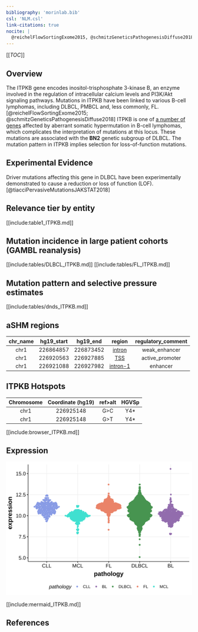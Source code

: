 ```yaml
---
bibliography: 'morinlab.bib'
csl: 'NLM.csl'
link-citations: true
nocite: |
  @reichelFlowSortingExome2015, @schmitzGeneticsPathogenesisDiffuse2018, 
---
```

[[_TOC_]]

## Overview
The ITPKB gene encodes inositol-trisphosphate 3-kinase B, an enzyme involved in the regulation of intracellular calcium levels and PI3K/Akt signaling pathways. Mutations in ITPKB have been linked to various B-cell lymphomas, including DLBCL, PMBCL and, less commonly, FL.[@reichelFlowSortingExome2015;  @schmitzGeneticsPathogenesisDiffuse2018] ITPKB is one of [a number of genes](https://github.com/morinlab/LLMPP/wiki/ashm) affected by aberrant somatic hypermutation in B-cell lymphomas, which complicates the interpretation of mutations at this locus. These mutations are associated with the **BN2** genetic subgroup of DLBCL. The mutation pattern in ITPKB implies selection for loss-of-function mutations. 


## Experimental Evidence

Driver mutations affecting this gene in DLBCL have been experimentally demonstrated to cause a reduction or loss of function (LOF).[@tiacciPervasiveMutationsJAKSTAT2018]

## Relevance tier by entity

[[include:table1_ITPKB.md]]

## Mutation incidence in large patient cohorts (GAMBL reanalysis)

[[include:tables/DLBCL_ITPKB.md]]
[[include:tables/FL_ITPKB.md]]

## Mutation pattern and selective pressure estimates

[[include:tables/dnds_ITPKB.md]]

## aSHM regions

|chr_name|hg19_start|hg19_end |region                                                                                          |regulatory_comment|
|:--------:|:----------:|:---------:|:------------------------------------------------------------------------------------------------:|:------------------:|
|chr1    |226864857 |226873452|[intron](https://genome.ucsc.edu/s/rdmorin/GAMBL%20hg19?position=chr1%3A226864857%2D226873452)  |weak_enhancer     |
|chr1    |226920563 |226927885|[TSS](https://genome.ucsc.edu/s/rdmorin/GAMBL%20hg19?position=chr1%3A226920563%2D226927885)     |active_promoter   |
|chr1    |226921088 |226927982|[intron-1](https://genome.ucsc.edu/s/rdmorin/GAMBL%20hg19?position=chr1%3A226921088%2D226927982)|enhancer          |


## ITPKB Hotspots

| Chromosome |Coordinate (hg19) | ref>alt | HGVSp | 
 | :---:| :---: | :--: | :---: |
| chr1 | 226925148 | G>C | Y4* |
| chr1 | 226925148 | G>T | Y4* |

[[include:browser_ITPKB.md]]

## Expression
![](images/gene_expression/ITPKB_by_pathology.svg)
<!-- ORIGIN: reichelFlowSortingExome2015a -->
<!-- PMBL: reichelFlowSortingExome2015a -->
<!-- DLBCL: schmitzGeneticsPathogenesisDiffuse2018a -->

[[include:mermaid_ITPKB.md]]

## References

